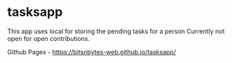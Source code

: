 # tasksapp
This app uses local for storing the pending tasks for a person
Currently not open for open contributions.

Github Pages - https://bitsnbytes-web.github.io/tasksapp/
